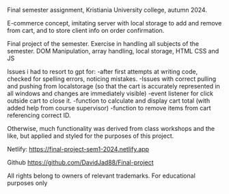 Final semester assignment, Kristiania University college, autumn 2024.

E-commerce concept, imitating server with local storage to add and remove from cart, and to store client info on order confirmation.

Final project of the semester.
Exercise in handling all subjects of the semester.
DOM Manipulation, array handling, local storage, HTML CSS and JS

Issues i had to resort to gpt for:
-after first attempts at writing code, checked for spelling errors, noticing mistakes.
-Issues with correct pulling and pushing from localstorage (so that the cart is accurately represented in all windows and changes are immediately visible)
-event listener for click outside cart to close it.
-function to calculate and display cart total (with added help from course supervisor)
-function to remove items from cart referencing correct ID.

Otherwise, much functionality was derived from class workshops and the like, but applied and styled for the purposes of this project.

Netlify:
https://final-project-sem1-2024.netlify.app

Github
https://github.com/DavidJad88/Final-project

All rights belong to owners of relevant trademarks.
For educational purposes only
